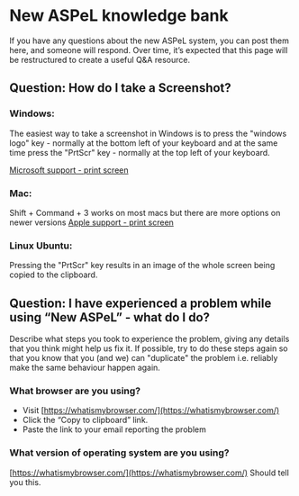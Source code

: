 # New ASPeL knowledge bank

If you have any questions about the new ASPeL system, you can post them here, and someone will respond. Over time, it’s expected that this page will be restructured to create a useful Q&A resource.

## Question: How do I take a Screenshot?
### Windows:
The easiest way to take a screenshot in Windows is to press the "windows logo" key - normally at the bottom left of your keyboard and at the same time press the "PrtScr" key - normally at the top left of your keyboard.

[Microsoft support - print screen](https://support.microsoft.com/en-us/help/4028673/windows-keyboard-shortcut-for-print-screen)

### Mac:
Shift + Command + 3 works on most macs but there are more options on newer versions
[Apple support - print screen](https://support.apple.com/en-gb/HT201361)

### Linux Ubuntu:
Pressing the "PrtScr" key results in an image of the whole screen being copied to the clipboard.

## Question: I have experienced a problem while using “New ASPeL” - what do I do?
Describe what steps you took to experience the problem, giving any details that you think might help us fix it.
If possible, try to do these steps again so that you know that you (and we) can "duplicate" the problem i.e. reliably make the same behaviour happen again.

### What browser are you using?
* Visit [https://whatismybrowser.com/](https://whatismybrowser.com/)
* Click the “Copy to clipboard” link.
* Paste the link to your email reporting the problem

### What version of operating system are you using?
[https://whatismybrowser.com/](https://whatismybrowser.com/)
Should tell you this.

